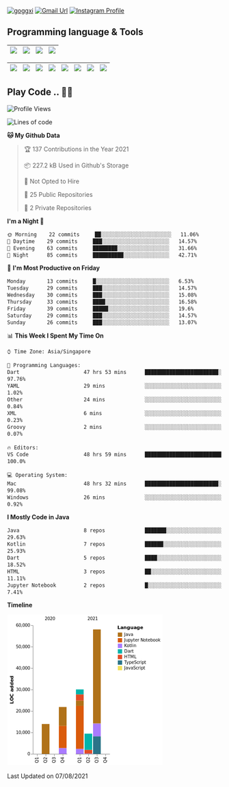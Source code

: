 [![goggxi](https://img.shields.io/badge/Portofolio-Goggxi-orange)](https://goggxi.github.io)
[![Gmail Url](https://img.shields.io/twitter/url?label=Goggxi@gmail.com&logo=gmail&style=social&url=http%3A%2F%2Fmailto%3Acontact.Goggxi@gmail.com)](mailto:Goggxi@gmail.com) [![Instagram Profile](https://img.shields.io/twitter/url?label=moh_rifkan&logo=instagram&style=social&url=https://www.instagram.com/moh_rifkan/)](https://www.instagram.com/moh_rifkan/)

## Programming language & Tools
| [<img src="https://cdn.svgporn.com/logos/java.svg" width="50">]() |[<img src="https://cdn.svgporn.com/logos/kotlin.svg" width="50">]() | [<img src="https://cdn.svgporn.com/logos/dart.svg" width="50">]() | [<img src="https://cdn.svgporn.com/logos/python.svg" width="50">]() |
|---|---|---|---|

| [<img src=https://lh3.googleusercontent.com/6n8UeRbQwQV1TPp1WgpWjciVkO0um_oDNSbnAqvYRCDAebCfv22RkgwPxkwRkV6aNHi98r9gyFsfOT2pbCMCeXBbIp-5vOqSrOnhbw width="50">]() | [<img src="https://cdn.svgporn.com/logos/flutter.svg" width="50">]() | [<img src="https://cdn.svgporn.com/logos/jupyter.svg" width="50">]() | [<img src="https://cdn.svgporn.com/logos/mysql.svg" width="50">]() | <img src="https://cdn.svgporn.com/logos/postgresql.svg" width="50"/> | <img src="https://cdn.svgporn.com/logos/firebase.svg" width="50"/> | <img src="https://cdn.svgporn.com/logos/spring-icon.svg" width="50"/> | <img src="https://cncf-branding.netlify.app/img/projects/grpc/horizontal/color/grpc-horizontal-color.svg" width="50"/>
|-----|----|----|----|----|----|----|----|


## Play Code .. 💬🚀

<!--START_SECTION:waka-->
![Profile Views](http://img.shields.io/badge/Profile%20Views-0-blue)

![Lines of code](https://img.shields.io/badge/From%20Hello%20World%20I%27ve%20Written-133376%20lines%20of%20code-blue)

**🐱 My Github Data** 

> 🏆 137 Contributions in the Year 2021
 > 
> 📦 227.2 kB Used in Github's Storage 
 > 
> 🚫 Not Opted to Hire
 > 
> 📜 25 Public Repositories 
 > 
> 🔑 2 Private Repositories  
 > 
**I'm a Night 🦉** 

```text
🌞 Morning    22 commits     ██░░░░░░░░░░░░░░░░░░░░░░░   11.06% 
🌆 Daytime    29 commits     ███░░░░░░░░░░░░░░░░░░░░░░   14.57% 
🌃 Evening    63 commits     ████████░░░░░░░░░░░░░░░░░   31.66% 
🌙 Night      85 commits     ██████████░░░░░░░░░░░░░░░   42.71%

```
📅 **I'm Most Productive on Friday** 

```text
Monday       13 commits     █░░░░░░░░░░░░░░░░░░░░░░░░   6.53% 
Tuesday      29 commits     ███░░░░░░░░░░░░░░░░░░░░░░   14.57% 
Wednesday    30 commits     ███░░░░░░░░░░░░░░░░░░░░░░   15.08% 
Thursday     33 commits     ████░░░░░░░░░░░░░░░░░░░░░   16.58% 
Friday       39 commits     █████░░░░░░░░░░░░░░░░░░░░   19.6% 
Saturday     29 commits     ███░░░░░░░░░░░░░░░░░░░░░░   14.57% 
Sunday       26 commits     ███░░░░░░░░░░░░░░░░░░░░░░   13.07%

```


📊 **This Week I Spent My Time On** 

```text
⌚︎ Time Zone: Asia/Singapore

💬 Programming Languages: 
Dart                     47 hrs 53 mins      ████████████████████████░   97.76% 
YAML                     29 mins             ░░░░░░░░░░░░░░░░░░░░░░░░░   1.02% 
Other                    24 mins             ░░░░░░░░░░░░░░░░░░░░░░░░░   0.84% 
XML                      6 mins              ░░░░░░░░░░░░░░░░░░░░░░░░░   0.23% 
Groovy                   2 mins              ░░░░░░░░░░░░░░░░░░░░░░░░░   0.07%

🔥 Editors: 
VS Code                  48 hrs 59 mins      █████████████████████████   100.0%

💻 Operating System: 
Mac                      48 hrs 32 mins      ████████████████████████░   99.08% 
Windows                  26 mins             ░░░░░░░░░░░░░░░░░░░░░░░░░   0.92%

```

**I Mostly Code in Java** 

```text
Java                     8 repos             ███████░░░░░░░░░░░░░░░░░░   29.63% 
Kotlin                   7 repos             ██████░░░░░░░░░░░░░░░░░░░   25.93% 
Dart                     5 repos             ████░░░░░░░░░░░░░░░░░░░░░   18.52% 
HTML                     3 repos             ██░░░░░░░░░░░░░░░░░░░░░░░   11.11% 
Jupyter Notebook         2 repos             █░░░░░░░░░░░░░░░░░░░░░░░░   7.41%

```


**Timeline**

![Chart not found](https://raw.githubusercontent.com/Goggxi/Goggxi/main/charts/bar_graph.png) 


 Last Updated on 07/08/2021
<!--END_SECTION:waka-->

